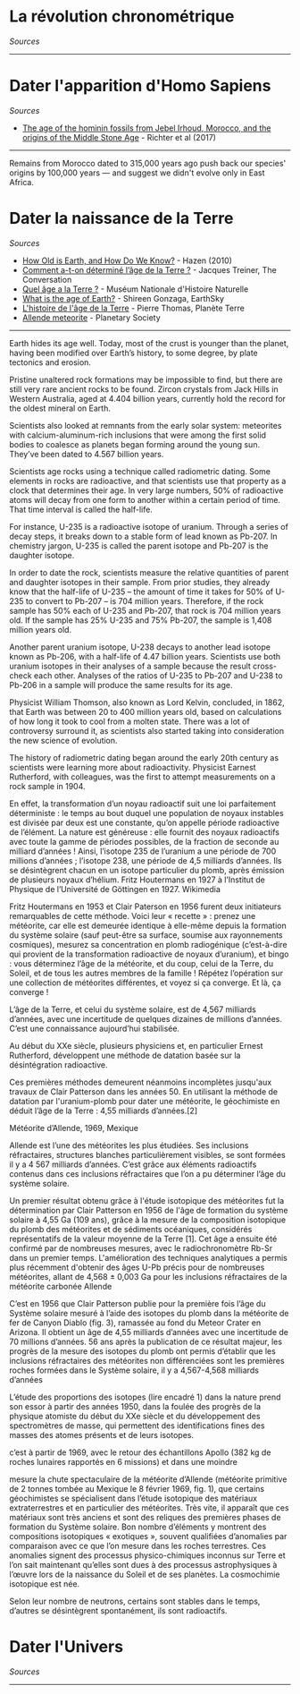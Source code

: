 # La révolution chronométrique

*Sources*

---



# Dater l'apparition d'Homo Sapiens

*Sources*

- [The age of the hominin fossils from Jebel Irhoud, Morocco, and the origins of the Middle Stone Age](https://www.nature.com/articles/nature22335) - Richter et al (2017)

---

Remains from Morocco dated to 315,000 years ago push back our species' origins by 100,000 years — and suggest we didn't evolve only in East Africa.



# Dater la naissance de la Terre

*Sources*

- [How Old is Earth, and How Do We Know?](https://evolution-outreach.biomedcentral.com/articles/10.1007/s12052-010-0226-0) - Hazen (2010)
- [Comment a-t-on déterminé l’âge de la Terre ?](https://theconversation.com/comment-a-t-on-determine-lage-de-la-terre-152838) - Jacques Treiner, The Conversation
- [Quel âge a la Terre ?](https://www.mnhn.fr/fr/quel-age-a-la-terre) - Muséum Nationale d'Histoire Naturelle
- [What is the age of Earth?](https://earthsky.org/earth/age-of-earth-how-old-is-planet-earth/) - Shireen Gonzaga, EarthSky
- [L'histoire de l'âge de la Terre](https://planet-terre.ens-lyon.fr/ressource/age-Terre-histoire.xml) - Pierre Thomas, Planète Terre
- [Allende meteorite](https://www.planetary.org/space-images/allende-meteorite) - Planetary Society

---

Earth hides its age well. Today, most of the crust is younger than the planet, having been modified over Earth’s history, to some degree, by plate tectonics and erosion. 

Pristine unaltered rock formations may be impossible to find, but there are still very rare ancient rocks to be found. Zircon crystals from Jack Hills in Western Australia, aged at 4.404 billion years, currently hold the record for the oldest mineral on Earth. 

Scientists also looked at remnants from the early solar system: meteorites with calcium-aluminum-rich inclusions that were among the first solid bodies to coalesce as planets began forming around the young sun. They’ve been dated to 4.567 billion years. 

Scientists age rocks using a technique called radiometric dating. Some elements in rocks are radioactive, and that scientists use that property as a clock that determines their age. In very large numbers, 50% of radioactive atoms will decay from one form to another within a certain period of time. That time interval is called the half-life. 

For instance, U-235 is a radioactive isotope of uranium. Through a series of decay steps, it breaks down to a stable form of lead known as Pb-207. In chemistry jargon, U-235 is called the parent isotope and Pb-207 is the daughter isotope.

In order to date the rock, scientists measure the relative quantities of parent and daughter isotopes in their sample. From prior studies, they already know that the half-life of U-235 – the amount of time it takes for 50% of U-235 to convert to Pb-207 – is 704 million years. Therefore, if the rock sample has 50% each of U-235 and Pb-207, that rock is 704 million years old. If the sample has 25% U-235 and 75% Pb-207, the sample is 1,408 million years old. 

Another parent uranium isotope, U-238 decays to another lead isotope known as Pb-206, with a half-life of 4.47 billion years. Scientists use both uranium isotopes in their analyses of a sample because the result cross-check each other. Analyses of the ratios of U-235 to Pb-207 and U-238 to Pb-206 in a sample will produce the same results for its age.

Physicist William Thomson, also known as Lord Kelvin, concluded, in 1862, that Earth was between 20 to 400 million years old, based on calculations of how long it took to cool from a molten state. There was a lot of controversy surround it, as scientists also started taking into consideration the new science of evolution.

The history of radiometric dating began around the early 20th century as scientists were learning more about radioactivity. Physicist Earnest Rutherford, with colleagues, was the first to attempt measurements on a rock sample in 1904. 

En effet, la transformation d’un noyau radioactif suit une loi parfaitement déterministe : le temps au bout duquel une population de noyaux instables est divisée par deux est une constante, qu’on appelle période radioactive de l’élément. La nature est généreuse : elle fournit des noyaux radioactifs avec toute la gamme de périodes possibles, de la fraction de seconde au milliard d’années ! Ainsi, l’isotope 235 de l’uranium a une période de 700 millions d’années ; l’isotope 238, une période de 4,5 milliards d’années. Ils se désintègrent chacun en un isotope particulier du plomb, après émission de plusieurs noyaux d’hélium.
Fritz Houtermans en 1927 à l’Institut de Physique de l’Université de Göttingen en 1927. Wikimedia

Fritz Houtermans en 1953 et Clair Paterson en 1956 furent deux initiateurs remarquables de cette méthode. Voici leur « recette » : prenez une météorite, car elle est demeurée identique à elle-même depuis la formation du système solaire (sauf peut-être sa surface, soumise aux rayonnements cosmiques), mesurez sa concentration en plomb radiogénique (c’est-à-dire qui provient de la transformation radioactive de noyaux d’uranium), et bingo : vous déterminez l’âge de la météorite, et du coup, celui de la Terre, du Soleil, et de tous les autres membres de la famille ! Répétez l’opération sur une collection de météorites différentes, et voyez si ça converge. Et là, ça converge !

L’âge de la Terre, et celui du système solaire, est de 4,567 milliards d’années, avec une incertitude de quelques dizaines de millions d’années. C’est une connaissance aujourd’hui stabilisée.

Au début du XXe siècle, plusieurs physiciens et, en particulier Ernest Rutherford, développent une méthode de datation basée sur la désintégration radioactive.

Ces premières méthodes demeurent néanmoins incomplètes jusqu'aux travaux de Clair Patterson dans les années 50. En utilisant la méthode de datation par l'uranium-plomb pour dater une météorite, le géochimiste en déduit l’âge de la Terre : 4,55 milliards d’années.[2]

Météorite d’Allende, 1969, Mexique

Allende est l’une des météorites les plus étudiées. Ses inclusions réfractaires, structures blanches particulièrement visibles, se sont formées il y a 4 567 milliards d’années. C’est grâce aux éléments radioactifs contenus dans ces inclusions réfractaires que l’on a pu déterminer l’âge du système solaire.

Un premier résultat obtenu grâce à l'étude isotopique des
météorites fut la détermination par Clair Patterson en 1956
de l'âge de formation du système solaire à 4,55 Ga (109 ans),
grâce à la mesure de la composition isotopique du plomb
des météorites et de sédiments océaniques, considérés
représentatifs de la valeur moyenne de la Terre [1]. Cet âge
a ensuite été confirmé par de nombreuses mesures, avec
le radiochronomètre Rb-Sr dans un premier temps.
L'amélioration des techniques analytiques a permis plus
récemment d'obtenir des âges U-Pb précis pour de
nombreuses météorites, allant de 4,568 ± 0,003 Ga pour les
inclusions réfractaires de la météorite carbonée Allende

C’est en 1956 que Clair Patterson publie
pour la première fois l’âge du Système
solaire mesuré à l’aide des isotopes du
plomb dans la météorite de fer de Canyon
Diablo (fig. 3), ramassée au fond du Meteor
Crater en Arizona. Il obtient un âge de
4,55 milliards d’années avec une incertitude de
70 millions d’années. 56 ans après la publication de ce
résultat majeur, les progrès de la mesure des isotopes du
plomb ont permis d’établir que les inclusions réfractaires des
météorites non différenciées sont les premières roches formées
dans le Système solaire, il y a 4,567-4,568 milliards d’années

L’étude des proportions des isotopes (lire
encadré 1) dans la nature prend son essor à
partir des années 1950, dans la foulée des
progrès de la physique atomiste du début du
XXe siècle et du développement des spectromètres
de masse, qui permettent des identifications fines
des masses des atomes présents et de leurs
isotopes. 

c’est à partir de 1969, avec le retour des
échantillons Apollo (382 kg de roches lunaires
rapportés en 6 missions) et dans une moindre

mesure la chute spectaculaire de la météorite
d’Allende (météorite primitive de 2 tonnes
tombée au Mexique le 8 février 1969, fig. 1),
que certains géochimistes se spécialisent dans
l’étude isotopique des matériaux
extraterrestres et en particulier des météorites.
Très vite, il apparaît que ces matériaux sont
très anciens et sont des reliques des premières
phases de formation du Système solaire. Bon
nombre d’éléments y montrent des
compositions isotopiques « exotiques »,
souvent qualifiées d’anomalies par
comparaison avec ce que l’on mesure dans les
roches terrestres. Ces anomalies signent des
processus physico-chimiques inconnus sur
Terre et l’on sait maintenant qu’elles sont dues
à des processus astrophysiques à l’œuvre lors
de la naissance du Soleil et de ses planètes. La
cosmochimie isotopique est née.

Selon leur
nombre de neutrons, certains sont stables
dans le temps, d’autres se désintègrent
spontanément, ils sont radioactifs.

# Dater l'Univers

*Sources*

---
